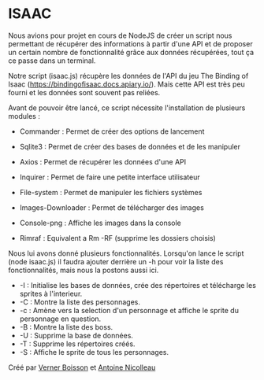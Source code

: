 # ISAAC

Nous avions pour projet en cours de NodeJS de créer un script nous permettant de récupérer des informations à partir d'une API et de proposer un certain nombre de fonctionnalité grâce aux données récupérées, tout ça ce passe dans un terminal.

Notre script (isaac.js) récupère les données de l'API du jeu The Binding of Isaac (https://bindingofisaac.docs.apiary.io/). Mais cette API est très peu fourni et les données sont souvent pas reliées.

Avant de pouvoir être lancé, ce script nécessite l'installation de plusieurs modules :

* Commander : Permet de créer des options de lancement

* Sqlite3 : Permet de créer des bases de données et de les manipuler

* Axios : Permet de récupérer les données d'une API

* Inquirer : Permet de faire une petite interface utilisateur

* File-system : Permet de manipuler les fichiers systèmes

* Images-Downloader :  Permet de télécharger des images

* Console-png : Affiche les images dans la console

* Rimraf : Equivalent a Rm -RF (supprime les dossiers choisis)

Nous lui avons donné plusieurs fonctionnalités. Lorsqu'on lance le script (node isaac.js) il faudra ajouter derrière un -h pour voir la liste des fonctionnalités, mais nous la postons aussi ici.
* -I : Initialise les bases de données, crée des répertoires et télécharge les sprites à l'interieur.
* -C : Montre la liste des personnages.
* -c : Amène vers la selection d'un personnage et affiche le sprite du personnage en question.
* -B : Montre la liste des boss.
* -U : Supprime la base de données.
* -T : Supprime les répertoires créés.
* -S : Affiche le sprite de tous les personnages.

Créé par [Verner Boisson](https://github.com/VernerBoisson) et [Antoine Nicolleau](https://github.com/antoinenicolleau)
